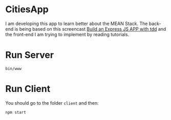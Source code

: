 # CitiesApp

I am developing this app to learn better about the MEAN Stack. 
The back-end is being based on this screencast 
[Build an Express JS APP with tdd](https://www.codeschool.com/screencasts/build-an-express-js-app-with-tdd)
and the front-end I am trying to implement by reading tutorials.

# Run Server
`
bin/www
`

# Run Client
You should go to the folder `client` and then:

`
npm start
`
